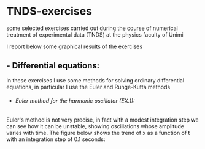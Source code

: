 # TNDS-exercises
some selected exercises carried out during the course of numerical treatment of experimental data (TNDS) at the physics faculty of Unimi

I report below some graphical results of the exercises


## - Differential equations:
In these exercises I use some methods for solving ordinary differential equations, in particular I use the Euler and Runge-Kutta methods
- ###### Euler method for the harmonic oscillator (EX.1): 
 Euler's method is not very precise, in fact with a modest integration step we can see how it can be unstable, showing oscillations whose amplitude varies with time. The   figure below shows the trend of x as a function of t with an integration step of 0.1 seconds:
